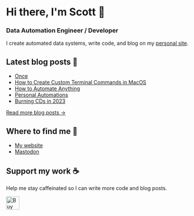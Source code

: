 # Hi there, I'm Scott 👋
### Data Automation Engineer / Developer
I create automated data systems, write code, and blog on my [personal site](https://scottk.mba/).

## Latest blog posts 📝
<!-- BLOG-POST-LIST:START -->
- [Once](http://scottk.mba/once/)
- [How to Create Custom Terminal Commands in MacOS](http://scottk.mba/how-to-create-custom-terminal-commands-in-macos/)
- [How to Automate Anything](http://scottk.mba/how-to-automate-anything/)
- [Personal Automations](http://scottk.mba/personal-automations/)
- [Burning CDs in 2023](http://scottk.mba/burning-cds-in-2023/)
<!-- BLOG-POST-LIST:END -->
[Read more blog posts ->](https://scottk.mba/blog/)

## Where to find me 📍

- [My website](https://scottk.mba/)
- [Mastodon](https://fosstodon.org/@scoknig)

## Support my work ☕️
Help me stay caffeinated so I can write more code and blog posts. 

<a href='https://ko-fi.com/U7U8N02ZR' target='_blank'><img height='36' style='border:0px;height:36px;' src='https://storage.ko-fi.com/cdn/kofi3.png?v=3' border='0' alt='Buy Me a Coffee at ko-fi.com' /></a>
